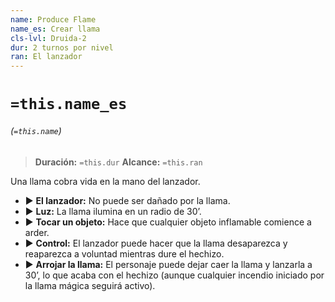 ```yaml
---
name: Produce Flame
name_es: Crear llama
cls-lvl: Druida-2
dur: 2 turnos por nivel
ran: El lanzador
---
```

# `=this.name_es`
###### (`=this.name`)

>**Duración:** `=this.dur`
>**Alcance:** `=this.ran`

Una llama cobra vida en la mano del lanzador. 
- ▶ **El lanzador:** No puede ser dañado por la llama. 
- ▶ **Luz:** La llama ilumina en un radio de 30’. 
- ▶ **Tocar un objeto:** Hace que cualquier objeto inflamable comience a arder. 
- ▶ **Control:** El lanzador puede hacer que la llama desaparezca y reaparezca a voluntad mientras dure el hechizo. 
- ▶ **Arrojar la llama:** El personaje puede dejar caer la llama y lanzarla a 30’, lo que acaba con el hechizo (aunque cualquier incendio iniciado por la llama mágica seguirá activo).
